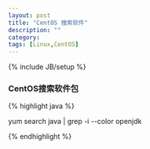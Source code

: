 ```yaml
---
layout: post
title: "CentOS 搜索软件"
description: ""
category: 
tags: [Linux,CentOS]
---
```

{% include JB/setup %}

### CentOS搜索软件包

{% highlight java %}

yum search java | grep -i --color openjdk

{% endhighlight %}